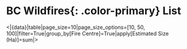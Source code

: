 # **BC Wildfires**{: .color-primary} List

<|{data}|table|page_size=10|page_size_options=[10, 50, 100]|filter=True|group_by[Fire Centre]=True|apply[Estimated Size (Ha)]=sum|>
